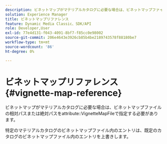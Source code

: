```yaml
---
description: ビネットマップがマテリアルカタログに必要な場合は、ビネットマップファイルの相対パスまたは絶対パスを属性VignetteMapFileで指定する必要があります。
solution: Experience Manager
title: ビネットマップリファレンス
feature: Dynamic Media Classic、SDK/API
role: Developer,User
exl-id: 77e4d131-f043-4091-8bf7-f85cc0e98002
source-git-commit: 206e4643e3926cb85b4be2189743578f88180be7
workflow-type: tm+mt
source-wordcount: '86'
ht-degree: 0%

---
```


# ビネットマップリファレンス{#vignette-map-reference}

ビネットマップがマテリアルカタログに必要な場合は、ビネットマップファイルの相対パスまたは絶対パスをattribute::VignetteMapFileで指定する必要があります。

特定のマテリアルカタログのビネットマップファイル内のエントリは、既定のカタログのビネットマップファイル内のエントリを上書きします。
